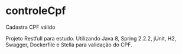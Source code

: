 # controleCpf
Cadastra CPF válido

Projeto Restfull para estudo.
Utilizando Java 8, Spring 2.2.2, jUnit, H2, Swagger, Dockerfile e Stella para validação do CPF.

